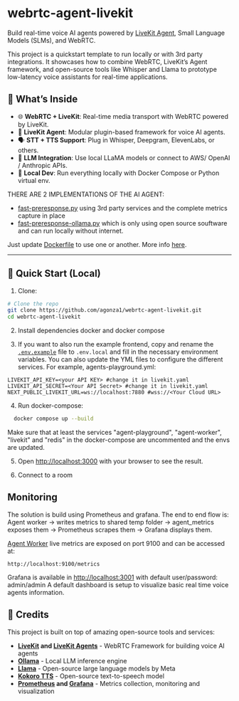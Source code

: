 # webrtc-agent-livekit

Build real-time voice AI agents powered by [LiveKit Agent](https://github.com/livekit/agents), Small Language Models (SLMs), and WebRTC.

This project is a quickstart template to run locally or with 3rd party integrations. It showcases how to combine WebRTC, LiveKit’s Agent framework, and open-source tools like Whisper and Llama to prototype low-latency voice assistants for real-time applications.

## 🧠 What’s Inside

- 🌐 **WebRTC + LiveKit**: Real-time media transport with WebRTC powered by LiveKit.
- 🤖 **LiveKit Agent**: Modular plugin-based framework for voice AI agents.
- 🗣️ **STT + TTS Support**: Plug in Whisper, Deepgram, ElevenLabs, or others.
- 💬 **LLM Integration**: Use local LLaMA models or connect to AWS/ OpenAI / Anthropic APIs.
- 🧪 **Local Dev**: Run everything locally with Docker Compose or Python virtual env.

THERE ARE 2 IMPLEMENTATIONS OF THE AI AGENT:
- [fast-preresponse.py](./agent-worker/fast-preresponse.py) using 3rd party services and the complete metrics capture in place
- [fast-preresponse-ollama.py](./agent-worker/fast-preresponse-ollama.py) which is only using open source souftware and can run locally without internet.

Just update [Dockerfile](./agent-worker/Dockerfile) to use one or another. More info [here](./agent-worker/README.md).

---

## 🚀 Quick Start (Local)

1. Clone:
```bash
# Clone the repo
git clone https://github.com/agonza1/webrtc-agent-livekit.git
cd webrtc-agent-livekit
```

2. Install dependencies docker and docker compose

3. If you want to also run the example frontend, copy and rename the [`.env.example`](./agents-playground/.env.example) file to `.env.local` and fill in the necessary environment variables. You can also update the YML files to configure the different services. For example, agents-playground.yml:

```
LIVEKIT_API_KEY=<your API KEY> #change it in livekit.yaml
LIVEKIT_API_SECRET=<Your API Secret> #change it in livekit.yaml
NEXT_PUBLIC_LIVEKIT_URL=ws://localhost:7880 #wss://<Your Cloud URL>
```

4. Run docker-compose:

```bash
  docker compose up --build
```
Make sure that at least the services "agent-playground", "agent-worker", "livekit" and "redis" in the docker-compose are uncommented and the envs are updated.

5. Open [http://localhost:3000](http://localhost:3000) with your browser to see the result.

6. Connect to a room

## Monitoring

The solution is build using Prometheus and grafana. The end to end flow is:
Agent worker → writes metrics to shared temp folder → agent_metrics exposes them → Prometheus scrapes them → Grafana displays them.

[Agent Worker](./agent-worker/) live metrics are exposed on port 9100 and can be accessed at:
```
http://localhost:9100/metrics
```

Grafana is available in [http://localhost:3001](http://localhost:3001) with default user/password: admin/admin
A default dashboard is setup to visualize basic real time voice agents information.

## 🙏 Credits

This project is built on top of amazing open-source tools and services:

- **[LiveKit](https://livekit.io/) and [LiveKit Agents](https://github.com/livekit/agents)** - WebRTC Framework for building voice AI agents
- **[Ollama](https://ollama.ai)** - Local LLM inference engine
- **[Llama](https://llama.meta.com/)** - Open-source large language models by Meta
- **[Kokoro TTS](https://huggingface.co/hexgrad/Kokoro-82M)** - Open-source text-to-speech model
- **[Prometheus](https://prometheus.io/) and [Grafana](https://grafana.com/)** - Metrics collection, monitoring and visualization